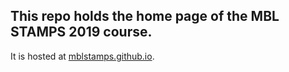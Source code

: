 ## This repo holds the home page of the MBL STAMPS 2019 course. 
It is hosted at [mblstamps.github.io](mblstamps.github.io).
